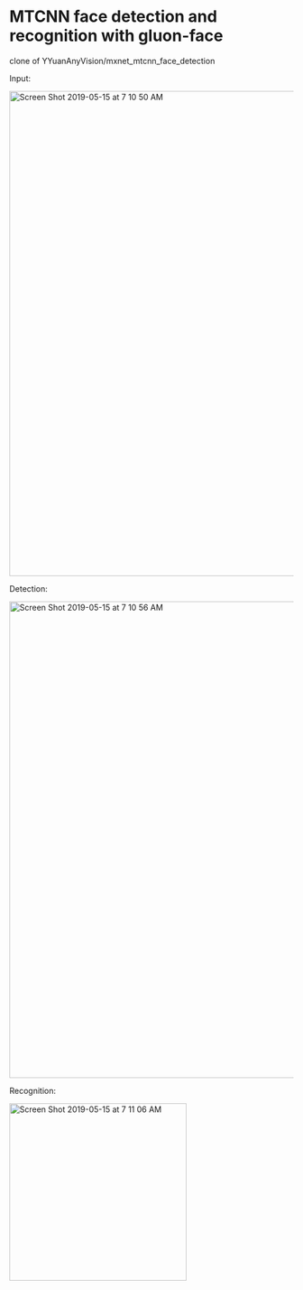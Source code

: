 # MTCNN face detection and recognition with gluon-face

clone of YYuanAnyVision/mxnet_mtcnn_face_detection


Input:

<img width="859" alt="Screen Shot 2019-05-15 at 7 10 50 AM" src="https://user-images.githubusercontent.com/3716307/57735744-a6850c80-76e0-11e9-9dca-c53db7e75365.png">

Detection: 

<img width="844" alt="Screen Shot 2019-05-15 at 7 10 56 AM" src="https://user-images.githubusercontent.com/3716307/57735748-a8e76680-76e0-11e9-9801-0191428a9628.png">

Recognition:

<img width="314" alt="Screen Shot 2019-05-15 at 7 11 06 AM" src="https://user-images.githubusercontent.com/3716307/57735752-ab49c080-76e0-11e9-98f1-f208665639d3.png">
